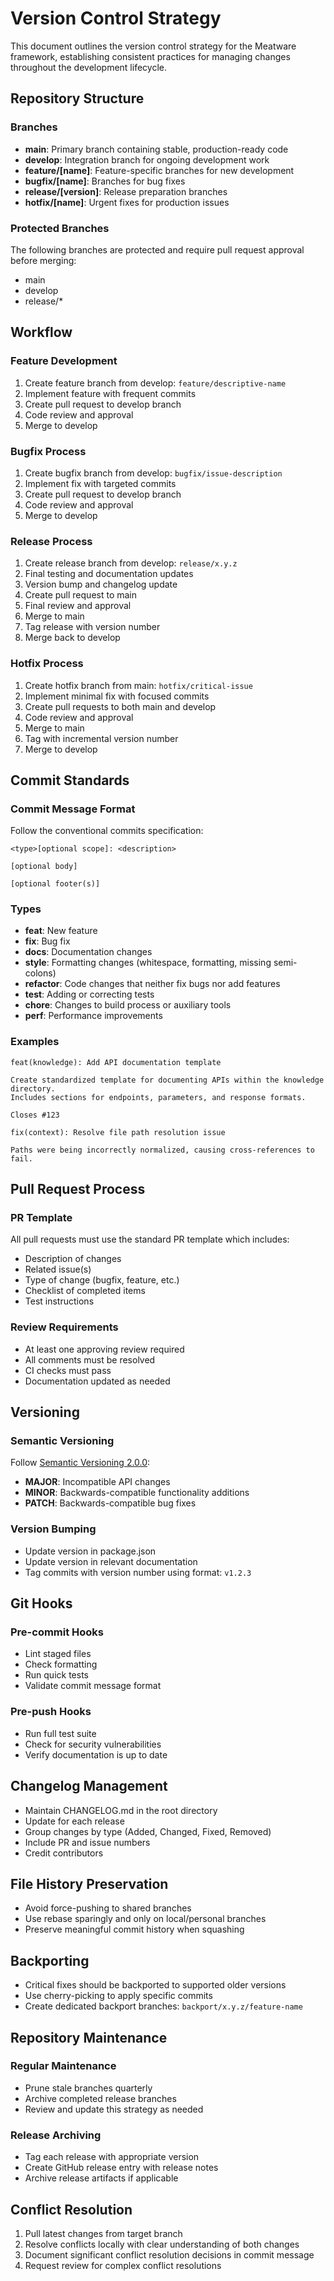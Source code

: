 # Version Control Strategy

This document outlines the version control strategy for the Meatware framework, establishing consistent practices for managing changes throughout the development lifecycle.

## Repository Structure

### Branches

- **main**: Primary branch containing stable, production-ready code
- **develop**: Integration branch for ongoing development work
- **feature/[name]**: Feature-specific branches for new development
- **bugfix/[name]**: Branches for bug fixes
- **release/[version]**: Release preparation branches
- **hotfix/[name]**: Urgent fixes for production issues

### Protected Branches

The following branches are protected and require pull request approval before merging:
- main
- develop
- release/*

## Workflow

### Feature Development

1. Create feature branch from develop: `feature/descriptive-name`
2. Implement feature with frequent commits
3. Create pull request to develop branch
4. Code review and approval
5. Merge to develop

### Bugfix Process

1. Create bugfix branch from develop: `bugfix/issue-description`
2. Implement fix with targeted commits
3. Create pull request to develop branch
4. Code review and approval
5. Merge to develop

### Release Process

1. Create release branch from develop: `release/x.y.z`
2. Final testing and documentation updates
3. Version bump and changelog update
4. Create pull request to main
5. Final review and approval
6. Merge to main
7. Tag release with version number
8. Merge back to develop

### Hotfix Process

1. Create hotfix branch from main: `hotfix/critical-issue`
2. Implement minimal fix with focused commits
3. Create pull requests to both main and develop
4. Code review and approval
5. Merge to main
6. Tag with incremental version number
7. Merge to develop

## Commit Standards

### Commit Message Format

Follow the conventional commits specification:

```
<type>[optional scope]: <description>

[optional body]

[optional footer(s)]
```

### Types

- **feat**: New feature
- **fix**: Bug fix
- **docs**: Documentation changes
- **style**: Formatting changes (whitespace, formatting, missing semi-colons)
- **refactor**: Code changes that neither fix bugs nor add features
- **test**: Adding or correcting tests
- **chore**: Changes to build process or auxiliary tools
- **perf**: Performance improvements

### Examples

```
feat(knowledge): Add API documentation template

Create standardized template for documenting APIs within the knowledge directory.
Includes sections for endpoints, parameters, and response formats.

Closes #123
```

```
fix(context): Resolve file path resolution issue

Paths were being incorrectly normalized, causing cross-references to fail.
```

## Pull Request Process

### PR Template

All pull requests must use the standard PR template which includes:
- Description of changes
- Related issue(s)
- Type of change (bugfix, feature, etc.)
- Checklist of completed items
- Test instructions

### Review Requirements

- At least one approving review required
- All comments must be resolved
- CI checks must pass
- Documentation updated as needed

## Versioning

### Semantic Versioning

Follow [Semantic Versioning 2.0.0](https://semver.org/):

- **MAJOR**: Incompatible API changes
- **MINOR**: Backwards-compatible functionality additions
- **PATCH**: Backwards-compatible bug fixes

### Version Bumping

- Update version in package.json
- Update version in relevant documentation
- Tag commits with version number using format: `v1.2.3`

## Git Hooks

### Pre-commit Hooks

- Lint staged files
- Check formatting
- Run quick tests
- Validate commit message format

### Pre-push Hooks

- Run full test suite
- Check for security vulnerabilities
- Verify documentation is up to date

## Changelog Management

- Maintain CHANGELOG.md in the root directory
- Update for each release
- Group changes by type (Added, Changed, Fixed, Removed)
- Include PR and issue numbers
- Credit contributors

## File History Preservation

- Avoid force-pushing to shared branches
- Use rebase sparingly and only on local/personal branches
- Preserve meaningful commit history when squashing

## Backporting

- Critical fixes should be backported to supported older versions
- Use cherry-picking to apply specific commits
- Create dedicated backport branches: `backport/x.y.z/feature-name`

## Repository Maintenance

### Regular Maintenance

- Prune stale branches quarterly
- Archive completed release branches
- Review and update this strategy as needed

### Release Archiving

- Tag each release with appropriate version
- Create GitHub release entry with release notes
- Archive release artifacts if applicable

## Conflict Resolution

1. Pull latest changes from target branch
2. Resolve conflicts locally with clear understanding of both changes
3. Document significant conflict resolution decisions in commit message
4. Request review for complex conflict resolutions